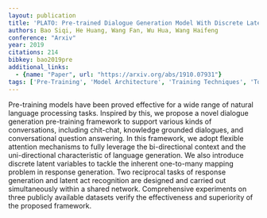 ```yaml
---
layout: publication
title: 'PLATO: Pre-trained Dialogue Generation Model With Discrete Latent Variable'
authors: Bao Siqi, He Huang, Wang Fan, Wu Hua, Wang Haifeng
conference: "Arxiv"
year: 2019
citations: 214
bibkey: bao2019pre
additional_links:
  - {name: "Paper", url: "https://arxiv.org/abs/1910.07931"}
tags: ['Pre-Training', 'Model Architecture', 'Training Techniques', 'Tools', 'Transformer', 'RAG', 'Attention Mechanism', 'Reinforcement Learning']
---
```

Pre-training models have been proved effective for a wide range of natural
language processing tasks. Inspired by this, we propose a novel dialogue
generation pre-training framework to support various kinds of conversations,
including chit-chat, knowledge grounded dialogues, and conversational question
answering. In this framework, we adopt flexible attention mechanisms to fully
leverage the bi-directional context and the uni-directional characteristic of
language generation. We also introduce discrete latent variables to tackle the
inherent one-to-many mapping problem in response generation. Two reciprocal
tasks of response generation and latent act recognition are designed and
carried out simultaneously within a shared network. Comprehensive experiments
on three publicly available datasets verify the effectiveness and superiority
of the proposed framework.
